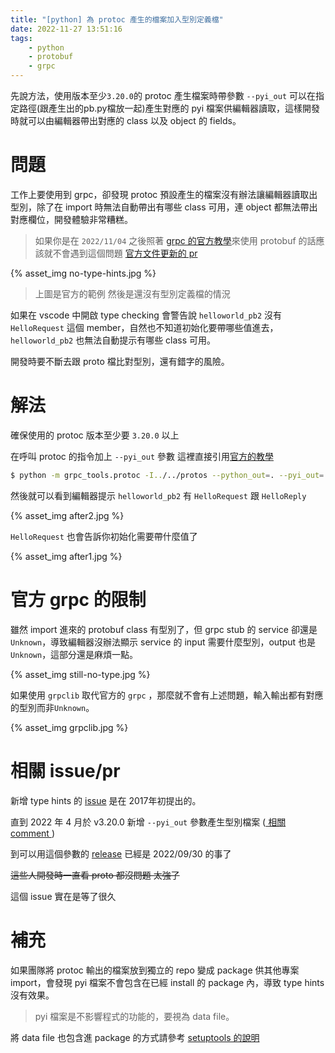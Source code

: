 ```yaml
---
title: "[python] 為 protoc 產生的檔案加入型別定義檔"
date: 2022-11-27 13:51:16
tags: 
    - python
    - protobuf
    - grpc
---
```


先說方法，使用版本至少`3.20.0`的 protoc 產生檔案時帶參數 `--pyi_out` 可以在指定路徑(跟產生出的pb.py檔放一起)產生對應的 pyi 檔案供編輯器讀取，這樣開發時就可以由編輯器帶出對應的 class 以及 object 的 fields。

# 問題

工作上要使用到 grpc，卻發現 protoc 預設產生的檔案沒有辦法讓編輯器讀取出型別，除了在 import 時無法自動帶出有哪些 class 可用，連 object 都無法帶出對應欄位，開發體驗非常糟糕。

> 如果你是在 `2022/11/04` 之後照著 [grpc 的官方教學](https://grpc.io/docs/languages/python/quickstart/)來使用 protobuf 的話應該就不會遇到這個問題
> [官方文件更新的 pr](https://github.com/grpc/grpc.io/pull/1068)

{% asset_img no-type-hints.jpg %}

> 上圖是官方的範例 然後是還沒有型別定義檔的情況

如果在 vscode 中開啟 type checking 會警告說 `helloworld_pb2` 沒有 `HelloRequest` 這個 member，自然也不知道初始化要帶哪些值進去，`helloworld_pb2` 也無法自動提示有哪些 class 可用。

開發時要不斷去跟 proto 檔比對型別，還有錯字的風險。

# 解法

確保使用的 protoc 版本至少要 `3.20.0` 以上

在呼叫 protoc 的指令加上 `--pyi_out` 參數 這裡直接引用[官方的教學](https://grpc.io/docs/languages/python/quickstart/#generate-grpc-code)

``` bash
$ python -m grpc_tools.protoc -I../../protos --python_out=. --pyi_out=. --grpc_python_out=. ../../protos/helloworld.proto
```

然後就可以看到編輯器提示 `helloworld_pb2` 有 `HelloRequest` 跟 `HelloReply`

{% asset_img after2.jpg %}

`HelloRequest` 也會告訴你初始化需要帶什麼值了

{% asset_img after1.jpg %}

# 官方 grpc 的限制

雖然 import 進來的 protobuf class 有型別了，但 grpc stub 的 service 卻還是 `Unknown`，導致編輯器沒辦法顯示 service 的 input 需要什麼型別，output 也是 `Unknown`，這部分還是麻煩一點。

{% asset_img still-no-type.jpg %}

如果使用 `grpclib` 取代官方的 `grpc` ，那麼就不會有上述問題，輸入輸出都有對應的型別而非`Unknown`。

{% asset_img grpclib.jpg %}

# 相關 issue/pr

新增 type hints 的 [issue](https://github.com/protocolbuffers/protobuf/issues/2638) 是在 2017年初提出的。

直到 2022 年 4 月於 v3.20.0 新增 `--pyi_out` 參數產生型別檔案 ([ 相關 comment ](https://github.com/protocolbuffers/protobuf/issues/2638#issuecomment-1106725624))

到可以用這個參數的 [release](https://github.com/protocolbuffers/protobuf/releases/tag/v3.20.3) 已經是 2022/09/30 的事了 

~~這些人開發時一直看 proto 都沒問題 太強了~~

這個 issue 實在是等了很久

# 補充

如果團隊將 protoc 輸出的檔案放到獨立的 repo 變成 package 供其他專案 import，會發現 pyi 檔案不會包含在已經 install 的 package 內，導致 type hints 沒有效果。

> pyi 檔案是不影響程式的功能的，要視為 data file。

將 data file 也包含進 package 的方式請參考  [setuptools 的說明](https://setuptools.pypa.io/en/latest/userguide/datafiles.html)
